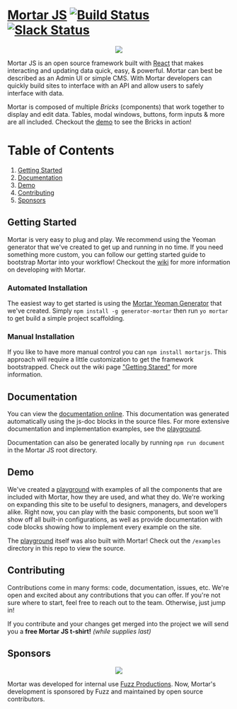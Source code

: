 # [Mortar JS](http://mortarjs.io) [![Build Status](https://img.shields.io/travis/MortarJS/Mortar-JS/dev.svg?style=flat)](https://travis-ci.org/MortarJS/Mortar-JS) [![Slack Status](https://fuzz-opensource.herokuapp.com/badge.svg)](https://fuzz-opensource.herokuapp.com/)

<p align="center">
  <img src="https://cdn.rawgit.com/fuzz-productions/mortar-js/dev/assets/logo.svg" />
</p>

Mortar JS is an open source framework built with [React](https://facebook.github.io/react/) that makes interacting and updating data quick, easy, & powerful.  Mortar can best be described as an Admin UI or simple CMS. With Mortar developers can quickly build sites to interface with an API and allow users to safely interface with data.

Mortar is composed of multiple *Bricks* (components) that work together to display and edit data.  Tables, modal windows, buttons, form inputs & more are all included.  Checkout the [demo](http://playground.mortarjs.io) to see the Bricks in action!

# Table of Contents
1. [Getting Started](#getting-started)
2. [Documentation](#documentation)
3. [Demo](#demo)
4. [Contributing](#contributing)
5. [Sponsors](#sponsors)


## Getting Started
Mortar is very easy to plug and play.  We recommend using the Yeoman generator that we've created to get up and running in no time.  If you need something more custom, you can follow our getting started guide to bootstrap Mortar into your workflow!  Checkout the [wiki](https://github.com/fuzz-productions/Mortar-JS/wiki) for more information on developing with Mortar.

### Automated Installation
The easiest way to get started is using the [Mortar Yeoman Generator](https://github.com/fuzz-productions/generator-mortar) that we've created.  Simply `npm install -g generator-mortar` then run `yo mortar` to get build a simple project scaffolding.

### Manual Installation
If you like to have more manual control you can `npm install mortarjs`. This approach will require a little customization to get the framework bootstrapped.  Check out the wiki page ["Getting Stared"](https://github.com/fuzz-productions/Mortar-JS/wiki/Getting-Started) for more information.

## Documentation
You can view the [documentation online](https://doclets.io/fuzz-productions/Mortar-JS/master).  This documentation was generated automatically using the js-doc blocks in the source files.  For more extensive documentation and implementation examples, see the [playground](http://playground.mortarjs.io).

Documentation can also be generated locally by running `npm run document` in the Mortar JS root directory.

## Demo
We've created a [playground](http://playground.mortarjs.io) with examples of all the components that are included with Mortar, how they are used, and what they do.  We're working on expanding this site to be useful to designers, managers, and developers alike.  Right now, you can play with the basic components, but soon we'll show off all built-in configurations, as well as provide documentation with code blocks showing how to implement every example on the site.

The [playground](http://playground.mortarjs.io) itself was also built with Mortar! Check out the `/examples` directory in this repo to view the source.

## Contributing
Contributions come in many forms: code, documentation, issues, etc.  We're open and excited about any contributions that you can offer.  If you're not sure where to start, feel free to reach out to the team.  Otherwise, just jump in!

If you contribute and your changes get merged into the project we will send you a __free Mortar JS t-shirt!__ _(while supplies last)_

## Sponsors
<p align="center">
  <img src="https://avatars3.githubusercontent.com/u/3419382?v=3&s=200" />
</p>

Mortar was developed for internal use [Fuzz Productions](http://www.fuzzproductions.com). Now, Mortar's development is sponsored by Fuzz and maintained by open source contributors.
